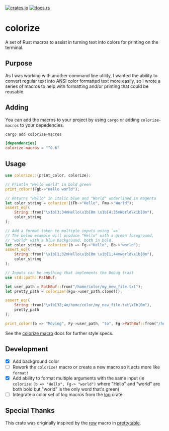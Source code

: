[![crates.io](https://img.shields.io/crates/v/colorize-macros?style=for-the-badge&logo=rust)](https://crates.io/crates/colorize-macros)
[![docs.rs](https://img.shields.io/badge/docs.rs-colorize--macros-mediumslateblue?style=for-the-badge&logo=docs.rs)](https://docs.rs/colorize-macros/latest/colorize)


# colorize

A set of Rust macros to assist in turning text into colors for printing on the terminal. 

## Purpose

As I was working with another command line utility, I wanted the ability to convert regular text into ANSI color formatted text more easily, so I wrote a series of macros to help with formatting and/or printing that could be reusable.

## Adding
You can add the macros to your project by using `cargo` or adding `colorize-macros` to your depedencies.

```bash
cargo add colorize-macros
```

```toml
[dependencies]
colorize-macros = "^0.6"
```

## Usage
```rust
use colorize::{print_color, colorize};

// Println "Hello world" in bold green
print_color!(Fgb->"Hello world");

// Returns "Hello" in italic blue and "World" underlined in magenta
let color_string = colorize!(iFb->"Hello", Fmu->"World");
assert_eq!(
    String::from("\x1b[3;34mHello\x1b[0m \x1b[4;35mWorld\x1b[0m"), 
    color_string
);

// Add a format token to multiple inputs using `=>`
// The below example will produce "Hello" with a green foreground, 
// "world" with a blue background, both in bold. 
let color_string = colorize!(b => Fg->"Hello", Bb->"world");
assert_eq!(
    String::from("\x1b[1;32mHello\x1b[0m \x1b[1;44mworld\x1b[0m"),
    color_string
);

// Inputs can be anything that implements the Debug trait
use std::path::PathBuf;

let user_path = PathBuf::from("/home/color/my_new_file.txt");
let pretty_path = colorize!(Fgu->user_path.clone());

assert_eq!(
    String::from("\x1b[32;4m/home/color/my_new_file.txt\x1b[0m"),
    pretty_path
);

print_color!(b => "Moving", Fy->user_path, "to", Fg->PathBuf::from("/home/new_color_dir/my_second_file.txt"));
```

See the [colorize macro](https://docs.rs/colorize-macros/latest/colorize/macro.colorize.html) docs for further style specs.

## Development
- [x] Add background color
- [ ] Rework the `colorize!` macro or create a new macro so it acts more like `format!`
- [x] Add ability to format multiple arguments with the same input (ie `colorize!(b => "Hello", Fg-> "world")` where "Hello" and "world" are both bold but "world" is the only word that's green)
- [ ] Integrate a color set of log macros from the [log](https://docs.rs/log/latest/log/) crate

## Special Thanks
This crate was originally inspired by the [row](https://github.com/phsym/prettytable-rs/blob/master/src/row.rs) macro in [prettytable](https://github.com/phsym/prettytable-rs).